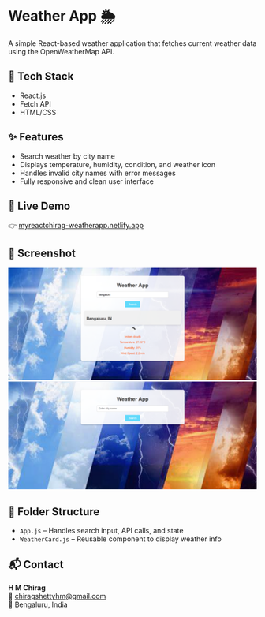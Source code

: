 # Weather App 🌦️

A simple React-based weather application that fetches current weather data using the OpenWeatherMap API.

## 🔧 Tech Stack
- React.js
- Fetch API
- HTML/CSS

## ✨ Features
- Search weather by city name
- Displays temperature, humidity, condition, and weather icon
- Handles invalid city names with error messages
- Fully responsive and clean user interface

## 🔗 Live Demo
👉 [myreactchirag-weatherapp.netlify.app](https://myreactchirag-weatherapp.netlify.app)

## 📸 Screenshot
<!-- You can upload a screenshot here later -->
![Weather App Screenshot](screenshot.png)
![Weather App Screenshot](Screenshot1.png)

## 📁 Folder Structure
- `App.js` – Handles search input, API calls, and state
- `WeatherCard.js` – Reusable component to display weather info

## 📬 Contact
**H M Chirag**  
📧 chiragshettyhm@gmail.com  
📍 Bengaluru, India
